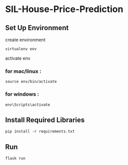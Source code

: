 # SIL-House-Price-Prediction

## Set Up Environment

create environment

``` virtualenv env ```

activate env

### for mac/linux : 
``` source env/bin/activate ```

### for windows : 
``` env\Scripts\activate ```

## Install Required Libraries
``` pip install -r requirements.txt ```

## Run
``` flask run ```

